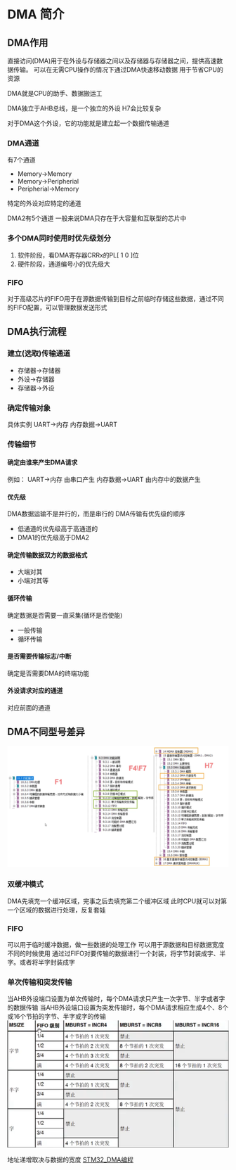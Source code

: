 # DMA 简介
## DMA作用
直接访问(DMA)用于在外设与存储器之间以及存储器与存储器之间，提供高速数据传输。
可以在无需CPU操作的情况下通过DMA快速移动数据
用于节省CPU的资源

DMA就是CPU的助手、数据搬运工

DMA独立于AHB总线，是一个独立的外设
H7会比较复杂

对于DMA这个外设，它的功能就是建立起一个数据传输通道
### DMA通道
有7个通道
+ Memory->Memory
+ Memory->Peripherial
+ Peripherial->Memory

特定的外设对应特定的通道

DMA2有5个通道
一般来说DMA只存在于大容量和互联型的芯片中

### 多个DMA同时使用时优先级划分
1. 软件阶段，看DMA寄存器CRRx的PL\[ 1 0 ]位
2. 硬件阶段，通道编号小的优先级大


### FIFO
对于高级芯片的FIFO用于在源数据传输到目标之前临时存储这些数据，通过不同的FIFO配置，可以管理数据发送形式

## DMA执行流程
### 建立(选取)传输通道
+ 存储器->存储器
+ 外设->存储器
+ 存储器->外设

### 确定传输对象
具体实例
UART->内存
内存数据->UART

### 传输细节
#### 确定由谁来产生DMA请求
例如：
UART->内存 由串口产生
内存数据->UART 由内存中的数据产生

#### 优先级
DMA数据运输不是并行的，而是串行的
DMA传输有优先级的顺序
+ 低通道的优先级高于高通道的
+ DMA1的优先级高于DMA2

#### 确定传输数据双方的数据格式
+ 大端对其
+ 小端对其等

#### 循环传输
确定数据是否需要一直采集(循环是否使能)
+ 一般传输
+ 循环传输

#### 是否需要传输标志/中断
确定是否需要DMA的终端功能

#### 外设请求对应的通道
对应前面的通道

## DMA不同型号差异
![Pasted image 20210607015014](../../../../../pictures/Pasted%20image%2020210607015014.png)
### 双缓冲模式
DMA先填充一个缓冲区域，完事之后去填充第二个缓冲区域
此时CPU就可以对第一个区域的数据进行处理，反复套娃

### FIFO
可以用于临时缓冲数据，做一些数据的处理工作
可以用于源数据和目标数据宽度不同的时候使用
通过过FIFO对要传输的数据进行一个封装，将字节封装成字、半字。或者将半字封装成字

### 单次传输和突发传输
当AHB外设端口设置为单次传输时，每个DMA请求只产生一次字节、半字或者字的数据传输
当AHB外设端口设置为突发传输时，每个DMA请求相应生成4个、8个或16个节拍的字节、半字或字的传输
![Pasted image 20210607020250](../../../../../pictures/Pasted%20image%2020210607020250.png)

地址递增取决与数据的宽度
[STM32_DMA编程](../SoftWare/STM32通信/STM32_DMA编程.md)